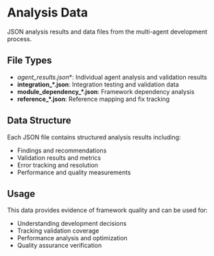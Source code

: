# Analysis Data

JSON analysis results and data files from the multi-agent development process.

## File Types

- **agent*_results.json**: Individual agent analysis and validation results
- **integration_*.json**: Integration testing and validation data
- **module_dependency_*.json**: Framework dependency analysis  
- **reference_*.json**: Reference mapping and fix tracking

## Data Structure

Each JSON file contains structured analysis results including:
- Findings and recommendations
- Validation results and metrics
- Error tracking and resolution
- Performance and quality measurements

## Usage

This data provides evidence of framework quality and can be used for:
- Understanding development decisions
- Tracking validation coverage
- Performance analysis and optimization
- Quality assurance verification